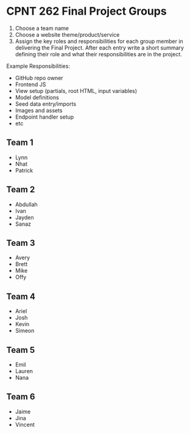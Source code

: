 # CPNT 262 Final Project Groups
1. Choose a team name
2. Choose a website theme/product/service
3. Assign the key roles and responsibilities for each group member in delivering the Final Project. After each entry write a short summary defining their role and what their responsibilities are in the project.

Example Responsibilities:
- GitHub repo owner
- Frontend JS
- View setup (partials, root HTML, input variables)
- Model definitions
- Seed data entry/imports
- Images and assets
- Endpoint handler setup
- etc

## Team 1
- Lynn
- Nhat
- Patrick

## Team 2
- Abdullah
- Ivan
- Jayden
- Sanaz

## Team 3
- Avery
- Brett
- Mike
- Offy

## Team 4
- Ariel
- Josh
- Kevin
- Simeon

## Team 5
- Emil
- Lauren
- Nana

## Team 6
- Jaime
- Jina
- Vincent